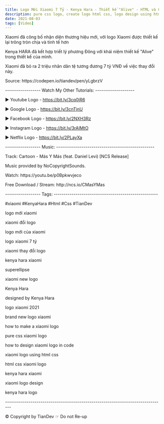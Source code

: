 ```yaml
---
title: Logo Mới Xiaomi 7 Tỷ - Kenya Hara - Thiết kế "Alive" - HTML và CSS - TianDev
description: pure css logo, create logo html css, logo design using html and css, logo css in html - TianDev 
date: 2021-08-03 
tags: [Video]
---
```

<p></p>
<p>Xiaomi đã công bố nhận diện thương hiệu mới, với logo Xiaomi được thiết kế lại trông tròn chịa và tinh tế hơn</p>
<p>Kenya HARA đã kết hợp triết lý phương Đông với khái niệm thiết kế "Alive" trong thiết kế của mình. </p>
<p>Xiaomi đã bỏ ra 2 triệu nhân dân tệ tương đương 7 tỷ VNĐ về việc thay đổi này.</p>
<p></p>
<p>Source: https://codepen.io/tiandev/pen/yLgbrzV</p>
<p></p>
<p>------------------ Watch My Other Tutorials: --------------------</p>
<p>▶ Youtube Logo - <a href="https://bit.ly/3cq0jR6">https://bit.ly/3cq0jR6</a></p>
<p>▶ Google Logo - <a href="https://bit.ly/3cnTjnU">https://bit.ly/3cnTjnU</a></p>
<p>▶ Facebook Logo - <a href="https://bit.ly/2NXH3Rz">https://bit.ly/2NXH3Rz</a></p>
<p>▶ Instagram Logo - <a href="https://bit.ly/3rAIMtO">https://bit.ly/3rAIMtO</a></p>
<p>▶ Netflix Logo - <a href="https://bit.ly/2PLayXa">https://bit.ly/2PLayXa</a></p>
<p></p>
<p>------------------ Music: --------------------------------------------------</p>
<p>Track: Cartoon - Más Y Más (feat. Daniel Levi) [NCS Release]</p>
<p>Music provided by NoCopyrightSounds.</p>
<p>Watch: https://youtu.be/p0Bpkwvjeco​</p>
<p>Free Download / Stream: http://ncs.io/CMasYMas</p>
<p></p>
<p>------------------ Tags: -----------------------------------------------------</p>
<p>#xiaomi #KenyaHara #Html #Css #TianDev</p>
<p>logo mới xiaomi</p>
<p>xiaomi đổi logo</p>
<p>logo mới của xiaomi</p>
<p>logo xiaomi 7 tỷ</p>
<p>xiaomi thay đổi logo</p>
<p>kenya hara xiaomi</p>
<p>superellipse</p>
<p>xiaomi new logo</p>
<p>Kenya Hara</p>
<p>designed by Kenya Hara</p>
<p>logo xiaomi 2021</p>
<p>brand new logo xiaomi</p>
<p>how to make a xiaomi logo </p>
<p>pure css xiaomi logo </p>
<p>how to design xiaomi logo in code</p>
<p>xiaomi logo using html css </p>
<p>html css xiaomi logo</p>
<p>kenya hara xiaomi</p>
<p>xiaomi logo design</p>
<p>kenya hara logo</p>
<p></p>
<p>---------------------------------------------------------------------------------</p>
<p>© Copyright by TianDev ☞ Do not Re-up</p>